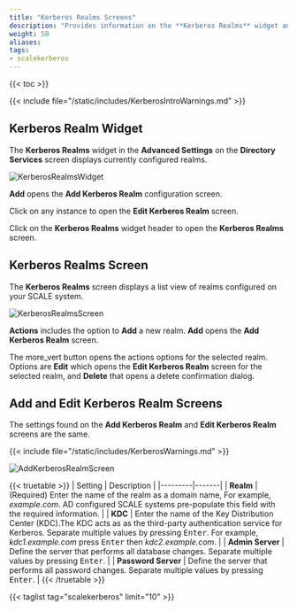 ```yaml
---
title: "Kerberos Realms Screens"
description: "Provides information on the **Kerberos Realms** widget and configuration screen settings."
weight: 50
aliases:
tags:
- scalekerberos
---
```


{{< toc >}}

{{< include file="/static/includes/KerberosIntroWarnings.md" >}}

## Kerberos Realm Widget

The **Kerberos Realms** widget in the **Advanced Settings** on the **Directory Services** screen displays currently configured realms. 

![KerberosRealmsWidget](/images/SCALE/22.12/KerberosRealmsWidget.png "Kerberos Realms Widget")

**Add** opens the **Add Kerberos Realm** configuration screen.

Click on any instance to open the **Edit Kerberos Realm** screen.

Click on the **Kerberos Realms** widget header to open the **Kerberos Realms** screen.

## Kerberos Realms Screen
The **Kerberos Realms** screen displays a list view of realms configured on your SCALE system.

![KerberosRealmsScreen](/images/SCALE/22.12/KerberosRealmsScreen.png "Kerberos Realms Screen")

**Actions** includes the option to **Add** a new realm. **Add** opens the **Add Kerberos Realm** screen.

The <span class="material-icons">more_vert</span> button opens the actions options for the selected realm. Options are **Edit** which opens the **Edit Kerberos Realm** screen for the selected realm, and **Delete** that opens a delete confirmation dialog.

## Add and Edit Kerberos Realm Screens
The settings found on the **Add Kerberos Realm** and **Edit Kerberos Realm** screens are the same. 

{{< include file="/static/includes/KerberosWarnings.md" >}}

![AddKerberosRealmScreen](/images/SCALE/22.12/AddKerberosRealmScreen.png "Add Kerberos Realms Screen")

{{< truetable >}}
| Setting | Description |
|---------|-------|
| **Realm** | (Required) Enter the name of the realm as a domain name, For example, *example.com*. AD configured SCALE systems pre-populate this field with the required information. |
| **KDC** | Enter the name of the Key Distribution Center (KDC).The KDC acts as as the third-party authentication service for Kerberos. Separate multiple values by pressing <kbd>Enter</kbd>. For example, *kdc1.example.com* press <kbd>Enter</kbd> then *kdc2.example.com*. |
| **Admin Server** | Define the server that performs all database changes. Separate multiple values by pressing <kbd>Enter</kbd>. |
| **Password Server** | Define the server that performs all password changes. Separate multiple values by pressing <kbd>Enter</kbd>. |
{{< /truetable >}}

{{< taglist tag="scalekerberos" limit="10" >}}

